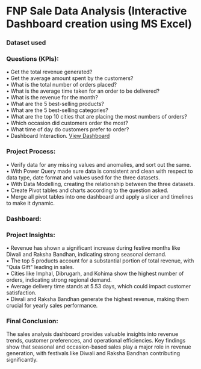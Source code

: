 # FNP Sale Data Analysis (Interactive Dashboard creation using MS Excel)

### Dataset used


### Questions (KPIs):
•	Get the total revenue generated?  
•	Get the average amount spent by the customers?  
•	What is the total number of orders placed?  
•	What is the average time taken for an order to be delivered?  
•	What is the revenue for the month?  
•	What are the 5 best-selling products?  
•	What are the 5 best-selling categories?  
•	What are the top 10 cities that are placing the most numbers of orders?  
•	Which occasion did customers order the most?  
•	What time of day do customers prefer to order?  
•	Dashboard Interaction. [View Dashboard](https://github.com/Bhabani-DA/FNP-Sala-Data-Analysis/blob/main/Dashboard_Image.png) 

### Project Process:
•	Verify data for any missing values and anomalies, and sort out the same.  
•	With Power Query made sure data is consistent and clean with respect to data type, date format and values used for the three datasets.  
•	With Data Modelling, creating the relationship between the three datasets.  
•	Create Pivot tables and charts according to the question asked.  
•	Merge all pivot tables into one dashboard and apply a slicer and timelines to make it dynamic.  

### Dashboard:



### Project Insights:
•	Revenue has shown a significant increase during festive months like Diwali and Raksha Bandhan, indicating strong seasonal demand.  
•	The top 5 products account for a substantial portion of total revenue, with "Quia Gift" leading in sales.  
•	Cities like Imphal, Dibrugarh, and Kohima show the highest number of orders, indicating strong regional demand.  
•	Average delivery time stands at 5.53 days, which could impact customer satisfaction.  
•	Diwali and Raksha Bandhan generate the highest revenue, making them crucial for yearly sales performance.  

### Final Conclusion:
The sales analysis dashboard provides valuable insights into revenue trends, customer preferences, and operational efficiencies. Key findings show that seasonal and occasion-based sales play a major role in revenue generation, with festivals like Diwali and Raksha Bandhan contributing significantly.

